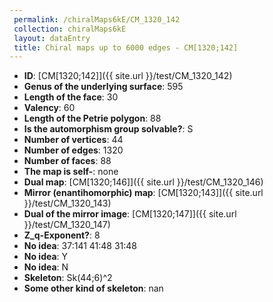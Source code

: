 ```yaml
--- 
 permalink: /chiralMaps6kE/CM_1320_142 
 collection: chiralMaps6kE
 layout: dataEntry
 title: Chiral maps up to 6000 edges - CM[1320;142]
---
```


- **ID**: [CM[1320;142]]({{ site.url }}/test/CM_1320_142)
- **Genus of the underlying surface**: 595
- **Length of the face**: 30
- **Valency**: 60
- **Length of the Petrie polygon**: 88
- **Is the automorphism group solvable?**: S
- **Number of vertices**: 44
- **Number of edges**: 1320
- **Number of faces**: 88
- **The map is self-**: none
- **Dual map**: [CM[1320;146]]({{ site.url }}/test/CM_1320_146)
- **Mirror (enantihomorphic) map**: [CM[1320;143]]({{ site.url }}/test/CM_1320_143)
- **Dual of the mirror image**: [CM[1320;147]]({{ site.url }}/test/CM_1320_147)
- **Z_q-Exponent?**: 8
- **No idea**:  37:141 41:48 31:48
- **No idea**: Y
- **No idea**: N
- **Skeleton**: Sk(44;6)^2
- **Some other kind of skeleton**: nan
